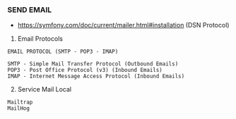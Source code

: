 ### SEND EMAIL

- https://symfony.com/doc/current/mailer.html#installation (DSN Protocol)


1. Email Protocols
```
EMAIL PROTOCOL (SMTP - POP3 - IMAP)

SMTP - Simple Mail Transfer Protocol (Outbound Emails)
POP3 - Post Office Protocol (v3) (Inbound Emails)
IMAP - Internet Message Access Protocol (Inbound Emails)
```

2. Service Mail Local
```
Mailtrap 
MailHog 
```

